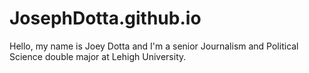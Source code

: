 # JosephDotta.github.io

Hello, my name is Joey Dotta and I'm a senior Journalism and Political Science double major at Lehigh University. 

